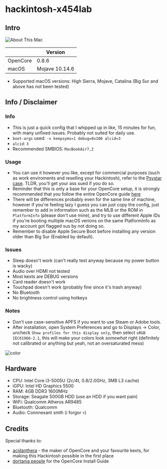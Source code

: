 # hackintosh-x454lab
## Intro
![About This Mac](https://cdn.discordapp.com/attachments/974199826063425556/1046725810524004362/Screen_Shot_2022-11-28_at_4.53.35_PM.png)

|          | Version                 |
|----------|-------------------------|
| OpenCore | 0.8.6                   |
| macOS    | Mojave 10.14.6 |

- Supported macOS versions: High Sierra, Mojave, Catalina (Big Sur and above has not been tested)

## Info / Disclaimer
### Info
- This is just a quick config that I whipped up in like, 15 minutes for fun, with many unfixed issues. Probably not suited for daily use.
- `boot-args` used: `-v keepsyms=1 debug=0x100 alcid=3`
- `alcid`: `3`
- Recommended SMBIOS: `MacBookAir7,2`
### Usage
- You can use it however you like, except for commercial purposes (such as work enviroments and reselling your Hackintosh), refer to the [Psystar case](https://en.wikipedia.org/wiki/Psystar_Corporation). TLDR, you'll get your ass sued if you do so.
- Reminder that this is only a base for your OpenCore setup, it is strongly recommended that you follow the entire OpenCore guide [here](https://dortania.github.io/OpenCore-Install-Guide/)
- There will be differences probably even for the same line of machine, however if you're feeling lazy I guess you can just copy the config, just remember to add in information such as the MLB or the ROM in `PlatformInfo` (please don't use mine), and try to use different Apple IDs if you're booting multiple macOS verions on the same PlatformInfo as my account got flagged sus by not doing so.
- Remember to disable Apple Secure Boot before installing any version older than Big Sur (Enabled by default).
### Issues
- Sleep doesn't work (can't really test anyway because my power button is wacky)
- Audio over HDMI not tested
- Most kexts are DEBUG versions
- Card reader doesn't work
- Touchpad doesn't work (probably fine since it's trash anyway)
- No Bluetooth
- No brightness control using hotkeys
### Notes
- Don't use case-sensitive APFS if you want to use Steam or Adobe tools.
- After installation, open System Preferences and go to Displays -> Color, uncheck `Show profiles for this display only`, then select `sRGB IEC61966-2.1`, this will make your colors look *somewhat* right (definitely not calibrated or anything but yeah, not an oversaturated mess)
 
![color](https://media.discordapp.net/attachments/885809091459575828/966112499487346718/unknown.png)
## Hardware
- CPU: Intel Core i3-5005U (2c/4t, 0.8/2.0GHz, 3MB L3 cache)
- iGPU: Intel HD Graphics 5500
- RAM: 4GB DDR3 1600MHz
- Storage: Seagate 500GB HDD (use an HDD if you want pain)
- WiFi: Qualcomm Atheros AR9485
- Bluetooth: Qualcomm
- Audio: Connnexant smth (i forgor 💀)

## Credits
Special thanks to:
- [acidanthera](https://github.com/acidanthera) - the maker of OpenCore and your favourite kexts, for making this Hackintosh possible in the first place
- [dortania people](https://github.com/orgs/dortania/people) for the OpenCore Install Guide